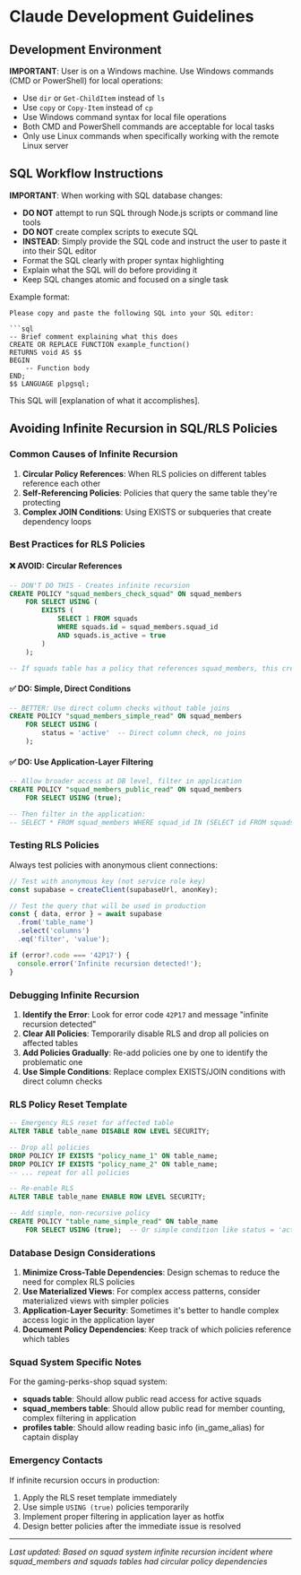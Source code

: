 # Claude Development Guidelines

## Development Environment
**IMPORTANT**: User is on a Windows machine. Use Windows commands (CMD or PowerShell) for local operations:
- Use `dir` or `Get-ChildItem` instead of `ls`
- Use `copy` or `Copy-Item` instead of `cp` 
- Use Windows command syntax for local file operations
- Both CMD and PowerShell commands are acceptable for local tasks
- Only use Linux commands when specifically working with the remote Linux server

## SQL Workflow Instructions
**IMPORTANT**: When working with SQL database changes:
- **DO NOT** attempt to run SQL through Node.js scripts or command line tools
- **DO NOT** create complex scripts to execute SQL
- **INSTEAD**: Simply provide the SQL code and instruct the user to paste it into their SQL editor
- Format the SQL clearly with proper syntax highlighting
- Explain what the SQL will do before providing it
- Keep SQL changes atomic and focused on a single task

Example format:
```
Please copy and paste the following SQL into your SQL editor:

```sql
-- Brief comment explaining what this does
CREATE OR REPLACE FUNCTION example_function()
RETURNS void AS $$
BEGIN
    -- Function body
END;
$$ LANGUAGE plpgsql;
```

This SQL will [explanation of what it accomplishes].

## Avoiding Infinite Recursion in SQL/RLS Policies

### Common Causes of Infinite Recursion

1. **Circular Policy References**: When RLS policies on different tables reference each other
2. **Self-Referencing Policies**: Policies that query the same table they're protecting
3. **Complex JOIN Conditions**: Using EXISTS or subqueries that create dependency loops

### Best Practices for RLS Policies

#### ❌ AVOID: Circular References
```sql
-- DON'T DO THIS - Creates infinite recursion
CREATE POLICY "squad_members_check_squad" ON squad_members
    FOR SELECT USING (
        EXISTS (
            SELECT 1 FROM squads 
            WHERE squads.id = squad_members.squad_id 
            AND squads.is_active = true
        )
    );

-- If squads table has a policy that references squad_members, this creates a loop
```

#### ✅ DO: Simple, Direct Conditions
```sql
-- BETTER: Use direct column checks without table joins
CREATE POLICY "squad_members_simple_read" ON squad_members
    FOR SELECT USING (
        status = 'active'  -- Direct column check, no joins
    );
```

#### ✅ DO: Use Application-Layer Filtering
```sql
-- Allow broader access at DB level, filter in application
CREATE POLICY "squad_members_public_read" ON squad_members
    FOR SELECT USING (true);

-- Then filter in the application:
-- SELECT * FROM squad_members WHERE squad_id IN (SELECT id FROM squads WHERE is_active = true)
```

### Testing RLS Policies

Always test policies with anonymous client connections:

```javascript
// Test with anonymous key (not service role key)
const supabase = createClient(supabaseUrl, anonKey);

// Test the query that will be used in production
const { data, error } = await supabase
  .from('table_name')
  .select('columns')
  .eq('filter', 'value');

if (error?.code === '42P17') {
  console.error('Infinite recursion detected!');
}
```

### Debugging Infinite Recursion

1. **Identify the Error**: Look for error code `42P17` and message "infinite recursion detected"
2. **Clear All Policies**: Temporarily disable RLS and drop all policies on affected tables
3. **Add Policies Gradually**: Re-add policies one by one to identify the problematic one
4. **Use Simple Conditions**: Replace complex EXISTS/JOIN conditions with direct column checks

### RLS Policy Reset Template

```sql
-- Emergency RLS reset for affected table
ALTER TABLE table_name DISABLE ROW LEVEL SECURITY;

-- Drop all policies
DROP POLICY IF EXISTS "policy_name_1" ON table_name;
DROP POLICY IF EXISTS "policy_name_2" ON table_name;
-- ... repeat for all policies

-- Re-enable RLS
ALTER TABLE table_name ENABLE ROW LEVEL SECURITY;

-- Add simple, non-recursive policy
CREATE POLICY "table_name_simple_read" ON table_name
    FOR SELECT USING (true);  -- Or simple condition like status = 'active'
```

### Database Design Considerations

1. **Minimize Cross-Table Dependencies**: Design schemas to reduce the need for complex RLS policies
2. **Use Materialized Views**: For complex access patterns, consider materialized views with simpler policies
3. **Application-Layer Security**: Sometimes it's better to handle complex access logic in the application layer
4. **Document Policy Dependencies**: Keep track of which policies reference which tables

### Squad System Specific Notes

For the gaming-perks-shop squad system:

- **squads table**: Should allow public read access for active squads
- **squad_members table**: Should allow public read for member counting, complex filtering in application
- **profiles table**: Should allow reading basic info (in_game_alias) for captain display

### Emergency Contacts

If infinite recursion occurs in production:
1. Apply the RLS reset template immediately
2. Use simple `USING (true)` policies temporarily
3. Implement proper filtering in application layer as hotfix
4. Design better policies after the immediate issue is resolved

---

*Last updated: Based on squad system infinite recursion incident where squad_members and squads tables had circular policy dependencies* 